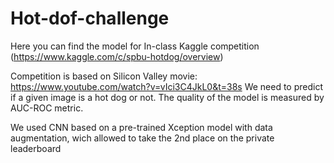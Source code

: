 # Hot-dof-challenge

Here you can find the model for In-class Kaggle competition (https://www.kaggle.com/c/spbu-hotdog/overview)

Competition is based on Silicon Valley movie: https://www.youtube.com/watch?v=vIci3C4JkL0&t=38s
We need to predict if a given image is a hot dog or not. The quality of the model is measured by AUC-ROC metric.

We used CNN based on a pre-trained Xception model with data augmentation, wich allowed to take the 2nd place on the private leaderboard
